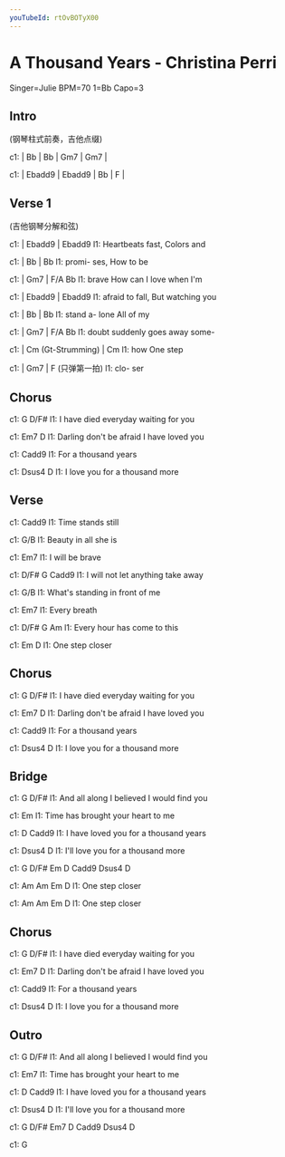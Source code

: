 ```yaml
---
youTubeId: rtOvBOTyX00
---
```


# A Thousand Years - Christina Perri

Singer=Julie BPM=70 1=Bb Capo=3

## Intro

(钢琴柱式前奏，吉他点缀)

c1: | Bb     | Bb     | Gm7    | Gm7    |

c1: | Ebadd9 | Ebadd9 | Bb     | F      |

## Verse 1

 (吉他钢琴分解和弦)

c1: | Ebadd9    | Ebadd9
l1:   Heartbeats  fast, Colors and

c1: | Bb    | Bb
l1:   promi-  ses, How to be

c1: | Gm7            | F/A       Bb
l1:   brave How can I  love when I'm

c1: | Ebadd9   | Ebadd9
l1:   afraid to  fall, But watching you

c1: | Bb      | Bb
l1:   stand a-  lone  All of my

c1: | Gm7           | F/A   Bb
l1:   doubt suddenly  goes away some-

c1: | Cm  (Gt-Strumming)  | Cm
l1:   how                   One step

c1: | Gm7   | F (只弹第一拍)
l1:   clo-    ser

## Chorus

c1: G                            D/F#
l1: I have died everyday waiting for you

c1: Em7                            D
l1: Darling don't be afraid I have loved you

c1:       Cadd9
l1: For a thousand years

c1:                  Dsus4    D
l1: I love you for a thousand more

## Verse

c1: Cadd9
l1: Time stands still

c1:           G/B
l1: Beauty in all she is

c1:           Em7
l1: I will be brave

c1:            D/F# G       Cadd9
l1: I will not let anything take away

c1:                    G/B
l1: What's standing in front of me

c1:       Em7
l1: Every breath

c1:       D/F#     G       Am
l1: Every hour has come to this

c1:          Em D
l1: One step closer

## Chorus

c1: G                            D/F#
l1: I have died everyday waiting for you

c1: Em7                            D
l1: Darling don't be afraid I have loved you

c1:       Cadd9
l1: For a thousand years

c1:                  Dsus4    D
l1: I love you for a thousand more

## Bridge

c1:     G                            D/F#
l1: And all along I believed I would find you

c1: Em
l1: Time has brought your heart to me

c1:        D               Cadd9
l1: I have loved you for a thousand years

c1:                     Dsus4    D
l1: I'll love you for a thousand more


c1: G D/F# Em D Cadd9 Dsus4 D


c1: Am Am       Em D
l1:    One step closer

c1: Am Am       Em D
l1:    One step closer

## Chorus

c1: G                            D/F#
l1: I have died everyday waiting for you

c1: Em7                            D
l1: Darling don't be afraid I have loved you

c1:       Cadd9
l1: For a thousand years

c1:                  Dsus4    D
l1: I love you for a thousand more

## Outro

c1: G                                D/F#
l1: And all along I believed I would find you

c1: Em7
l1: Time has brought your heart to me

c1:        D               Cadd9
l1: I have loved you for a thousand years

c1:                     Dsus4    D
l1: I'll love you for a thousand more


c1: G D/F# Em7 D Cadd9 Dsus4 D

c1: G
